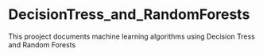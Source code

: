 # DecisionTress_and_RandomForests
 This prooject documents machine learning algorithms using Decision Tress and Random Forests
